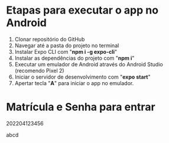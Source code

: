 # Etapas para executar o app no Android
1. Clonar repositório do GitHub
2. Navegar até a pasta do projeto no terminal
3. Instalar Expo CLI com "**npm i -g expo-cli**"
4. Instalar as dependências do projeto com "**npm i**"
5. Executar um emulador de Android através do Android Studio (recomendo Pixel 2)
6. Iniciar o servidor de desenvolvimento com "**expo start**"
7. Apertar tecla "**A**" para iniciar o app no emulador.

# Matrícula e Senha para entrar
202204123456

abcd
